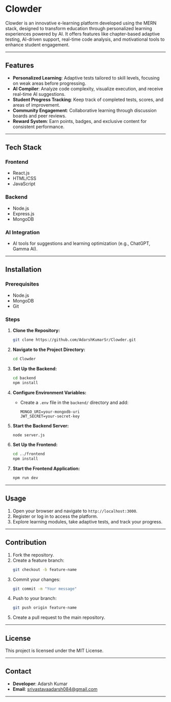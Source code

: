 # Clowder  

Clowder is an innovative e-learning platform developed using the MERN stack, designed to transform education through personalized learning experiences powered by AI. It offers features like chapter-based adaptive testing, AI-driven support, real-time code analysis, and motivational tools to enhance student engagement.  

---

## Features  
- **Personalized Learning**: Adaptive tests tailored to skill levels, focusing on weak areas before progressing.  
- **AI Compiler**: Analyze code complexity, visualize execution, and receive real-time AI suggestions.  
- **Student Progress Tracking**: Keep track of completed tests, scores, and areas of improvement.  
- **Community Engagement**: Collaborative learning through discussion boards and peer reviews.  
- **Reward System**: Earn points, badges, and exclusive content for consistent performance.  

---

## Tech Stack  

### **Frontend**  
- React.js  
- HTML/CSS  
- JavaScript  

### **Backend**  
- Node.js  
- Express.js  
- MongoDB  

### **AI Integration**  
- AI tools for suggestions and learning optimization (e.g., ChatGPT, Gamma AI).  


---

## Installation  

### Prerequisites  
- Node.js  
- MongoDB  
- Git  

### Steps  
1. **Clone the Repository:**  
   ```bash  
   git clone https://github.com/AdarshKumarSr/Clowder.git  
   ```  

2. **Navigate to the Project Directory:**  
   ```bash  
   cd Clowder  
   ```  

3. **Set Up the Backend:**  
   ```bash  
   cd backend  
   npm install  
   ```  

4. **Configure Environment Variables:**  
   - Create a `.env` file in the `backend/` directory and add:  
     ```env  
     MONGO_URI=your-mongodb-uri  
     JWT_SECRET=your-secret-key  
     ```  

5. **Start the Backend Server:**  
   ```bash  
   node server.js  
   ```  

6. **Set Up the Frontend:**  
   ```bash  
   cd ../frontend  
   npm install  
   ```  

7. **Start the Frontend Application:**  
   ```bash  
   npm run dev  
   ```  

---

## Usage  
1. Open your browser and navigate to `http://localhost:3000`.  
2. Register or log in to access the platform.  
3. Explore learning modules, take adaptive tests, and track your progress.  

---

## Contribution  

1. Fork the repository.  
2. Create a feature branch:  
   ```bash  
   git checkout -b feature-name  
   ```  
3. Commit your changes:  
   ```bash  
   git commit -m "Your message"  
   ```  
4. Push to your branch:  
   ```bash  
   git push origin feature-name  
   ```  
5. Create a pull request to the main repository.  

---

## License  
This project is licensed under the MIT License.  

---

## Contact  
- **Developer**: Adarsh Kumar  
- **Email**: srivastavaadarsh084@gmail.com  

---  
